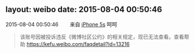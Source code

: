 layout: weibo
date: 2015-08-04 00:50:46
---
<meta name="referrer" content="no-referrer" />

2015-08-04 00:50:46  &nbsp;&nbsp;&nbsp;&nbsp;&nbsp;&nbsp; 来自 <a href="sinaweibo://customweibosource" rel="nofollow">iPhone 5s</a>
呵呵
>  该账号因被投诉违反《微博社区公约》的相关规定，现已无法查看。查看帮助 https://kefu.weibo.com/faqdetail?id=13216
